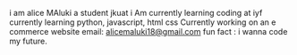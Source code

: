 i am  alice MAluki a student jkuat
i Am currently learning coding at iyf
currently learning python, javascript, html css
Currently working on an e commerce website
email: alicemaluki18@gmail.com
fun fact : i wanna code my future.
